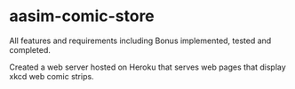 # aasim-comic-store

All features and requirements including Bonus implemented, tested and completed.


Created a web server hosted on Heroku that serves web pages that display xkcd web comic strips.
